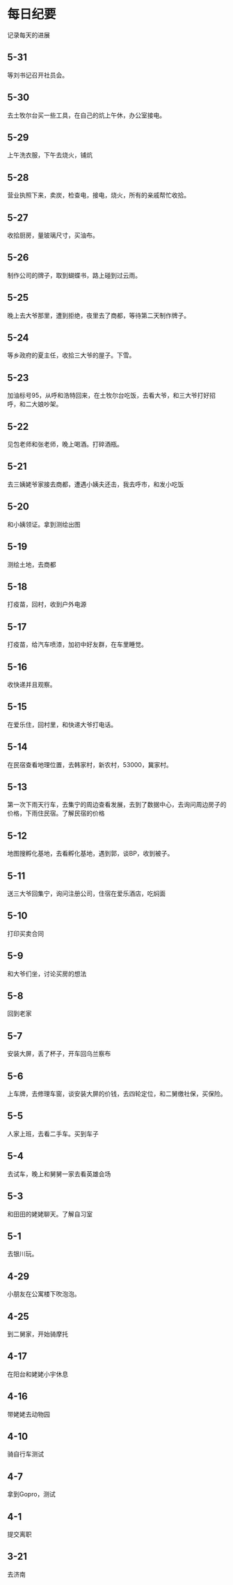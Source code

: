 # 每日纪要

记录每天的进展

## 5-31

等刘书记召开社员会。

## 5-30

去土牧尔台买一些工具，在自己的炕上午休，办公室接电。

## 5-29

上午洗衣服，下午去烧火，铺炕

## 5-28

营业执照下来，卖炭，检查电，接电，烧火，所有的亲戚帮忙收拾。

## 5-27

收拾厨房，量玻璃尺寸，买油布。

## 5-26

制作公司的牌子，取到蝴蝶书，路上碰到过云雨。

## 5-25

晚上去大爷那里，遭到拒绝，夜里去了商都，等待第二天制作牌子。

## 5-24

等乡政府的夏主任，收拾三大爷的屋子。下雪。

## 5-23

加油标号95，从呼和浩特回来，在土牧尔台吃饭，去看大爷，和三大爷打好招呼，和二大娘吵架。

## 5-22

见包老师和张老师，晚上喝酒。打碎酒瓶。

## 5-21

去三姨姥爷家接去商都，遭遇小姨夫还击，我去呼市，和发小吃饭

## 5-20

和小姨领证。拿到测绘出图

## 5-19

测绘土地，去商都

## 5-18

打疫苗，回村，收到户外电源

## 5-17

打疫苗，给汽车喷漆，加初中好友群，在车里睡觉。

## 5-16

收快递并且观察。

## 5-15

在爱乐住，回村里，和快递大爷打电话。

## 5-14

在民宿查看地理位置，去韩家村，新农村，53000，冀家村。

## 5-13

第一次下雨天行车，去集宁的周边查看发展，去到了数据中心，去询问周边房子的价格，下雨住民宿。了解民宿的价格

## 5-12

地图搜孵化基地，去看孵化基地，遇到郭，谈BP，收到被子。

## 5-11

送三大爷回集宁，询问注册公司，住宿在爱乐酒店，吃焖面

## 5-10

打印买卖合同

## 5-9

和大爷们坐，讨论买房的想法

## 5-8

回到老家

## 5-7

安装大屏，丢了杯子，开车回乌兰察布

## 5-6

上车牌，去修理车窗，谈安装大屏的价钱，去四轮定位，和二舅缴社保，买保险。

## 5-5

人家上班，去看二手车。买到车子

## 5-4

去试车，晚上和舅舅一家去看英雄会场

## 5-3

和田田的姥姥聊天。了解自习室

## 5-1

去银川玩。

## 4-29

小朋友在公寓楼下吹泡泡。



## 4-25

到二舅家，开始骑摩托



## 4-17

在阳台和姥姥小宇休息

## 4-16

带姥姥去动物园

## 4-10

骑自行车测试

## 4-7

拿到Gopro，测试



## 4-1

提交离职



## 3-21

去济南


